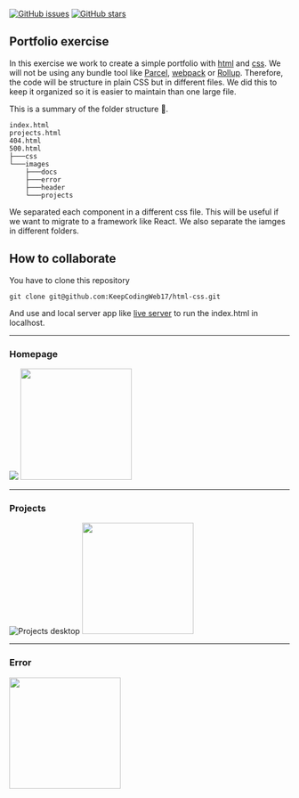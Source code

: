 [![GitHub issues](https://img.shields.io/github/issues/KeepCodingWeb17/html-css)](https://github.com/KeepCodingWeb17/html-css/issues)
[![GitHub stars](https://img.shields.io/github/stars/KeepCodingWeb17/html-css)](https://github.com/KeepCodingWeb17/html-css/stargazers)

## Portfolio exercise

In this exercise we work to create a simple portfolio with [html](https://developer.mozilla.org/en-US/docs/Web/HTML) and [css](https://developer.mozilla.org/en-US/docs/Web/CSS). We will not be using any bundle tool like [Parcel](https://parceljs.org/), [webpack](https://webpack.js.org/) or [Rollup](https://rollupjs.org/). Therefore, the code will be structure in plain CSS but in different files. We did this to keep it organized so it is easier to maintain than one large file.

This is a summary of the folder structure 📂.

```
index.html
projects.html
404.html
500.html
├───css
└───images
    ├───docs
    ├───error
    ├───header
    └───projects
```

We separated each component in a different css file. This will be useful if we want to migrate to a framework like React.
We also separate the iamges in different folders.

## How to collaborate

You have to clone this repository

```
git clone git@github.com:KeepCodingWeb17/html-css.git
```

And use and local server app like [live server](https://marketplace.visualstudio.com/items?itemName=ritwickdey.LiveServer) to run the index.html in localhost.

---

### Homepage

<img src="https://raw.githubusercontent.com/KeepCodingWeb17/html-css/main/portfolio-exercise/images/docs/desktop_home.png" />
<img src="https://raw.githubusercontent.com/KeepCodingWeb17/html-css/main/portfolio-exercise/images/docs/mobile_home.png" width="200" />

---

### Projects

![Projects desktop](https://raw.githubusercontent.com/KeepCodingWeb17/html-css/main/portfolio-exercise/images/docs/desktop_projects.png "Projects desktop")
<img src="https://raw.githubusercontent.com/KeepCodingWeb17/html-css/main/portfolio-exercise/images/docs/mobile_projects.png" width="200" />

---

### Error

<img src="https://raw.githubusercontent.com/KeepCodingWeb17/html-css/main/portfolio-exercise/images/docs/mobile_error.png" width="200" />
